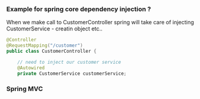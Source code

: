 ### Example for spring core dependency injection ?
When we make call to CustomerController spring will take care of injecting CustomerService - creatin object etc..

```java
@Controller
@RequestMapping("/customer")
public class CustomerController {

	// need to inject our customer service
	@Autowired
	private CustomerService customerService;

```

### Spring MVC

### 
